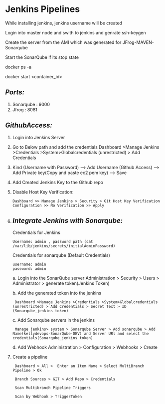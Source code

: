# **Jenkins Pipelines**

While installing jenkins, jenkins username will be created

Login into master node and swith to jenkins and genrate ssh-keygen

Create the server from the AMI which was generated for JFrog-MAVEN-Sonarqube

Start the SonarQube if its stop state

docker ps -a

docker start <container_id>

## _Ports:_ ##

1. Sonarqube : 9000
2. Jfrog : 8081


## _GithubAccess:_ ##

1. Login into Jenkins Server
2. Go to Below path and add the credentials
 Dashboard >Manage Jenkins >Credentials >System>Globalcredentials (unrestricted) > Add Credentials
3. Kind (Username with Password) --> Add Username (Github Access) -->   Add Private key(Copy and paste ec2 pem key) --> Save
4. Add Created Jenkins Key to the Github repo

5. Disable Host Key Verification:
    ```
    Dashboard >> Manage Jenkins > Security > Git Host Key Verification Configuration >> No Verification >> Apply
6. ## _Integrate Jenkins with Sonarqube:_ ##
    Credentials for Jenkins
    ```
    Username: admin , password path (cat /var/lib/jenkins/secrets/initialAdminPassword)

    ```
    Credentials for sonarqube (Default Credentials)

    ```
    username: admin
    password: admin
    ```

    a. Login into the SonarQube server
        Administration > Security > Users > Administrator > generate token(Jenkins Token)

    b. Add the generated token into the jenkins


        Dashboard >Manage Jenkins >Credentials >System>Globalcredentials (unrestricted) > Add Credentials > Secret Text > ID (Sonarqube_jenkins token)


    c. Add Sonarqube servers in the jenkins

        Manage jenkins> system > Sonarqube Server > Add sonarqube > Add Name(kellydevops-SonarQube-DEV) and Server URl and select the credentials(Sonarqube_jenkins token)

    d. Add Webhook
        Administration > Configuration > Webhooks > Create


7. Create a pipeline
   ```
    Dashboard > All >  Enter an Item Name > Select MultiBranch   Pipeline > Ok

    Branch Sources > GIT > Add Repo > Credentials

    Scan Multibranch Pipeline Triggers

    Scan by Webhook > TriggerToken
    ```
